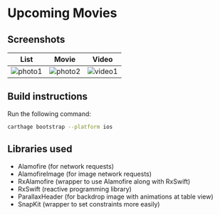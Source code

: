 # Upcoming Movies

## Screenshots

| List | Movie | Video |
| - | - | - |
| ![photo1](./Screenshots/photo1) | ![photo2](./Screenshots/photo2) | ![video1](./Screenshots/video1) |

## Build instructions

Run the following command:

```bash
carthage bootstrap --platform ios
```

## Libraries used

- Alamofire (for network requests)
- AlamofireImage (for image network requests)
- RxAlamofire (wrapper to use Alamofire along with RxSwift)
- RxSwift (reactive programming library)
- ParallaxHeader (for backdrop image with animations at table view)
- SnapKit (wrapper to set constraints more easily)